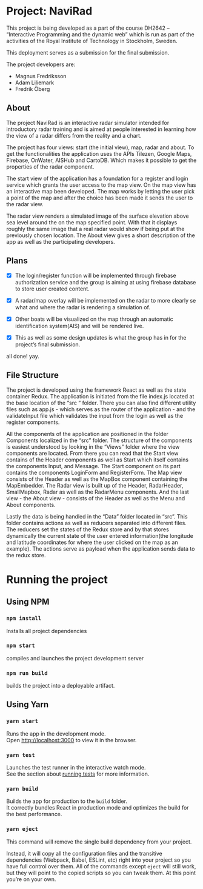 # Project: NaviRad

This project is being developed as a part of the course DH2642 – “Interactive Programming and the dynamic web” which is run as part of the activities of the Royal Institute of Technology in Stockholm, Sweden.

This deployment serves as a submission for the final submission.

The project developers are:

- Magnus Fredriksson
- Adam Liliemark
- Fredrik Öberg


## About

The project NaviRad is an interactive radar simulator intended for introductory radar training and is aimed at people interested in learning how the view of a radar differs from the reality and a chart.

The project has four views: start (the initial view), map, radar and about. 
To get the functionalities the application uses the APIs Tilezen, Google Maps, Firebase, OnWater, AISHub and CartoDB. Which makes it possible to get the properties of the radar component.

The start view of the application has a foundation for a register and login service which grants the user access to the map view. On the map view has an interactive map been developed. The map works by letting the user pick a point of the map and after the choice has been made it sends the user to the radar view.

The radar view renders a simulated image of the surface elevation above sea level around the on the map specified point. With that it displays roughly the same image that a real radar would show if being put at the previously chosen location.
The About view gives a short description of the app as well as the participating developers.

## Plans

- [x] The login/register function will be implemented through firebase authorization service and the group is aiming at using firebase database to store user created content.

- [x] A radar/map overlay will be implemented on the radar to more clearly se what and where the radar is rendering a simulation of.

- [x] Other boats will be visualized on the map through an automatic identification system(AIS) and will be rendered live.

- [x] This as well as some design updates is what the group has in for the project’s final submission.


all done! yay. 

## File Structure

The project is developed using the framework React as well as the state container Redux. The application is initiated from the file index.js located at the base location of the “src “ folder. There you can also find different utility files such as app.js - which serves as the router of the application - and the validateInput file which validates the input from the login as well as the register components.

All the components of the application are positioned in the folder Components localized in the “src” folder. The structure of the components is easiest understood by looking in the “Views” folder where the view components are located. From there you can read that the Start view contains of the Header components as well as Start which itself contains the components Input, and Message. The Start component on its part contains the components LoginForm and RegisterForm. The Map view consists of the Header as well as the MapBox component containing the MapEmbedder. The Radar view is built up of the Header, RadarHeader, SmallMapbox, Radar as well as the RadarMenu components. And the last view - the About view - consists of the Header as well as the Menu and About components.

Lastly the data is being handled in the “Data” folder located in “src”. This folder contains actions as well as reducers separated into different files. The reducers set the states of the Redux store and by that stores dynamically the current state of the user entered information(the longitude and latitude coordinates for where the user clicked on the map as an example). The actions serve as payload when the application sends data to the redux store.



# Running the project

## Using NPM
### `npm install` 
Installs all project dependencies

### `npm start`
compiles and launches the project development server

### `npm run build` 
builds the project into a deployable artifact.



## Using Yarn


### `yarn start`

Runs the app in the development mode.<br />
Open [http://localhost:3000](http://localhost:3000) to view it in the browser.

### `yarn test`

Launches the test runner in the interactive watch mode.<br />
See the section about [running tests](https://facebook.github.io/create-react-app/docs/running-tests) for more information.

### `yarn build`

Builds the app for production to the `build` folder.<br />
It correctly bundles React in production mode and optimizes the build for the best performance.

### `yarn eject`
This command will remove the single build dependency from your project.

Instead, it will copy all the configuration files and the transitive dependencies (Webpack, Babel, ESLint, etc) right into your project so you have full control over them. All of the commands except `eject` will still work, but they will point to the copied scripts so you can tweak them. At this point you’re on your own.

